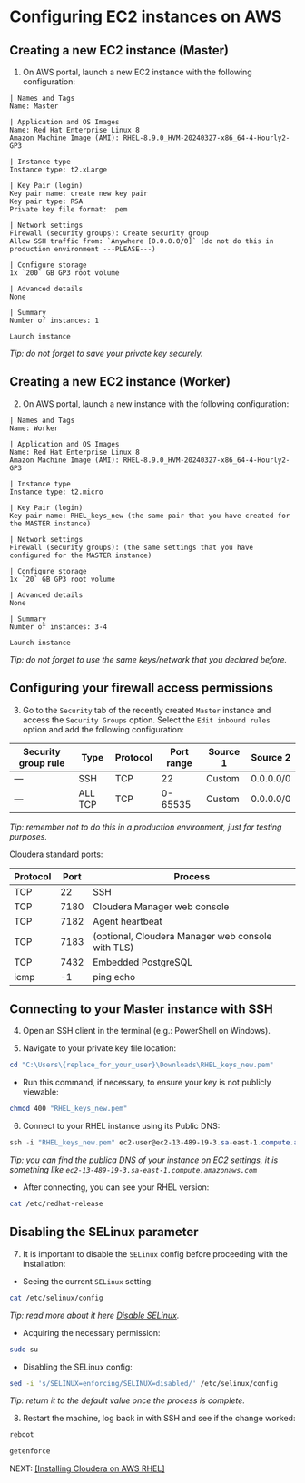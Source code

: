 # Configuring EC2 instances on AWS

## Creating a new EC2 instance (Master)

1) On AWS portal, launch a new EC2 instance with the following configuration:
```
| Names and Tags 
Name: Master

| Application and OS Images
Name: Red Hat Enterprise Linux 8
Amazon Machine Image (AMI): RHEL-8.9.0_HVM-20240327-x86_64-4-Hourly2-GP3

| Instance type 
Instance type: t2.xLarge

| Key Pair (login)
Key pair name: create new key pair
Key pair type: RSA
Private key file format: .pem

| Network settings 
Firewall (security groups): Create security group
Allow SSH traffic from: `Anywhere [0.0.0.0/0]` (do not do this in production environment ---PLEASE---)

| Configure storage 
1x `200` GB GP3 root volume

| Advanced details
None

| Summary 
Number of instances: 1

Launch instance
```
*Tip: do not forget to save your private key securely.*

## Creating a new EC2 instance (Worker)

2) On AWS portal, launch a new instance with the following configuration:
```
| Names and Tags 
Name: Worker

| Application and OS Images
Name: Red Hat Enterprise Linux 8
Amazon Machine Image (AMI): RHEL-8.9.0_HVM-20240327-x86_64-4-Hourly2-GP3

| Instance type 
Instance type: t2.micro

| Key Pair (login)
Key pair name: RHEL_keys_new (the same pair that you have created for the MASTER instance)

| Network settings 
Firewall (security groups): (the same settings that you have configured for the MASTER instance)

| Configure storage 
1x `20` GB GP3 root volume

| Advanced details
None

| Summary 
Number of instances: 3-4

Launch instance
```
*Tip: do not forget to use the same keys/network that you declared before.*

## Configuring your firewall access permissions

3) Go to the `Security` tab of the recently created `Master` instance and access the `Security Groups` option. Select the `Edit inbound rules` option and add the following configuration:

| Security group rule | Type    | Protocol | Port range | Source 1 | Source 2  |
| ------------------- | ------- | -------- | ---------- | -------- | --------- |
| —                   | SSH     | TCP      | 22         | Custom   | 0.0.0.0/0 |
| —                   | ALL TCP | TCP      | 0-65535    | Custom   | 0.0.0.0/0 |

*Tip: remember not to do this in a production environment, just for testing purposes.*

Cloudera standard ports:

| Protocol | Port | Process                                           |
| -------- | ---- | ------------------------------------------------- |
| TCP      | 22   | SSH                                               |
| TCP      | 7180 | Cloudera Manager web console                      |
| TCP      | 7182 | Agent heartbeat                                   |
| TCP      | 7183 | (optional, Cloudera Manager web console with TLS) |
| TCP      | 7432 | Embedded PostgreSQL                               |
| icmp     | -1   | ping echo                                         |

## Connecting to your Master instance with SSH

4) Open an SSH client in the terminal (e.g.: PowerShell on Windows).

5) Navigate to your private key file location:
```PowerShell
cd "C:\Users\{replace_for_your_user}\Downloads\RHEL_keys_new.pem"
```

- Run this command, if necessary, to ensure your key is not publicly viewable:
```Bash
chmod 400 "RHEL_keys_new.pem"
```

6) Connect to your RHEL instance using its Public DNS:
```PowerShell
ssh -i "RHEL_keys_new.pem" ec2-user@ec2-13-489-19-3.sa-east-1.compute.amazonaws.com
```
*Tip: you can find the publica DNS of your instance on EC2 settings, it is something like `ec2-13-489-19-3.sa-east-1.compute.amazonaws.com`*

- After connecting, you can see your RHEL version:
```Bash
cat /etc/redhat-release
```

## Disabling the SELinux parameter

7) It is important to disable the `SELinux` config before proceeding with the installation:

- Seeing the current `SELinux` setting:
```Bash
cat /etc/selinux/config
```
*Tip: read more about it here [Disable SELinux](https://docs.cloudera.com/cdp-private-cloud-base/7.1.9/installation/topics/cdpdc-before-you-begin-trial-install.html#pnavId2).*

- Acquiring the necessary permission:
```Bash
sudo su
```

- Disabling the SELinux config:
```Bash
sed -i 's/SELINUX=enforcing/SELINUX=disabled/' /etc/selinux/config
```
*Tip: return it to the default value once the process is complete.*

8) Restart the machine, log back in with SSH and see if the change worked:
```Bash
reboot

getenforce
```

NEXT: [[Installing Cloudera on AWS RHEL]](https://github.com/Bruno-Jander/CDH-on-AWS-EC2-RHEL/blob/64ef5c6cf58a8982cd8c8c010ac172a1f7469260/Cloudera_CDH_on_AWS%20(Part%202).md)
